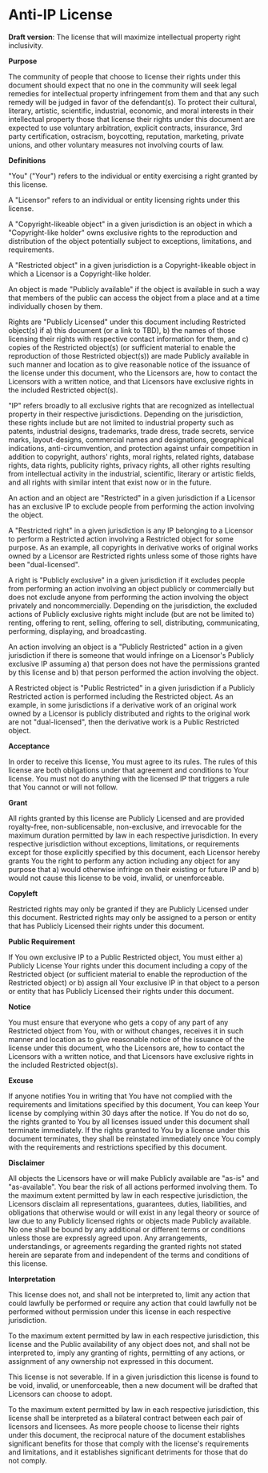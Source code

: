# Anti-IP License
**Draft version**:  The license that will maximize intellectual property right inclusivity.

**Purpose**

The community of people that choose to license their rights under this document should expect that no one in the community will seek legal remedies for intellectual property infringement from them and that any such remedy will be judged in favor of the defendant(s).  To protect their cultural, literary, artistic, scientific, industrial, economic, and moral interests in their intellectual property those that license their rights under this document are expected to use voluntary arbitration, explicit contracts, insurance, 3rd party certification, ostracism, boycotting, reputation, marketing, private unions, and other voluntary measures not involving courts of law.

**Definitions**

"You" ("Your") refers to the individual or entity exercising a right granted by this license.

A "Licensor" refers to an individual or entity licensing rights under this license.

A "Copyright-likeable object" in a given jurisdiction is an object in which a "Copyright-like holder" owns exclusive rights to the reproduction and distribution of the object potentially subject to exceptions, limitations, and requirements.

A "Restricted object" in a given jurisdiction is a Copyright-likeable object in which a Licensor is a Copyright-like holder.

An object is made "Publicly available" if the object is available in such a way that members of the public can access the object from a place and at a time individually chosen by them.

Rights are "Publicly Licensed" under this document including Restricted object(s) if a) this document (or a link to TBD), b) the names of those licensing their rights with respective contact information for them, and c) copies of the Restricted object(s) (or sufficient material to enable the reproduction of those Restricted object(s)) are made Publicly available in such manner and location as to give reasonable notice of the issuance of the license under this document, who the Licensors are, how to contact the Licensors with a written notice, and that Licensors have exclusive rights in the included Restricted object(s).

"IP" refers broadly to all exclusive rights that are recognized as intellectual property in their respective jurisdictions.  Depending on the jurisdiction, these rights include but are not limited to industrial property such as patents, industrial designs, trademarks, trade dress, trade secrets, service marks, layout-designs, commercial names and designations, geographical indications, anti-circumvention, and protection against unfair competition in addition to copyright, authors' rights, moral rights, related rights, database rights, data rights, publicity rights, privacy rights, all other rights resulting from intellectual activity in the industrial, scientific, literary or artistic fields, and all rights with similar intent that exist now or in the future.

An action and an object are "Restricted" in a given jurisdiction if a Licensor has an exclusive IP to exclude people from performing the action involving the object.

A "Restricted right" in a given jurisdiction is any IP belonging to a Licensor to perform a Restricted action involving a Restricted object for some purpose.  As an example, all copyrights in derivative works of original works owned by a Licensor are Restricted rights unless some of those rights have been "dual-licensed".

A right is "Publicly exclusive" in a given jurisdiction if it excludes people from performing an action involving an object publicly or commercially but does not exclude anyone from performing the action involving the object privately and noncommercially.  Depending on the jurisdiction, the excluded actions of Publicly exclusive rights might include (but are not be limited to) renting, offering to rent, selling, offering to sell, distributing, communicating, performing, displaying, and broadcasting.

An action involving an object is a "Publicly Restricted" action in a given jurisdiction if there is someone that would infringe on a Licensor's Publicly exclusive IP assuming a) that person does not have the permissions granted by this license and b) that person performed the action involving the object.

A Restricted object is "Public Restricted" in a given jurisdiction if a Publicly Restricted action is performed including the Restricted object.  As an example, in some jurisdictions if a derivative work of an original work owned by a Licensor is publicly distributed and rights to the original work are not "dual-licensed", then the derivative work is a Public Restricted object.

**Acceptance**

In order to receive this license, You must agree to its rules. The rules of this license are both obligations under that agreement and conditions to Your license. You must not do anything with the licensed IP that triggers a rule that You cannot or will not follow.

**Grant**

All rights granted by this license are Publicly Licensed and are provided royalty-free, non-sublicensable, non-exclusive, and irrevocable for the maximum duration permitted by law in each respective jurisdiction.  In every respective jurisdiction without exceptions, limitations, or requirements except for those explicitly specified by this document, each Licensor hereby grants You the right to perform any action including any object for any purpose that a) would otherwise infringe on their existing or future IP and b) would not cause this license to be void, invalid, or unenforceable.

**Copyleft**

Restricted rights may only be granted if they are Publicly Licensed under this document.  Restricted rights may only be assigned to a person or entity that has Publicly Licensed their rights under this document.

**Public Requirement**

If You own exclusive IP to a Public Restricted object, You must either a) Publicly License Your rights under this document including a copy of the Restricted object (or sufficient material to enable the reproduction of the Restricted object) or b) assign all Your exclusive IP in that object to a person or entity that has Publicly Licensed their rights under this document.

**Notice**

You must ensure that everyone who gets a copy of any part of any Restricted object from You, with or without changes, receives it in such manner and location as to give reasonable notice of the issuance of the license under this document, who the Licensors are, how to contact the Licensors with a written notice, and that Licensors have exclusive rights in the included Restricted object(s).

**Excuse**

If anyone notifies You in writing that You have not complied with the requirements and limitations specified by this document, You can keep Your license by complying within 30 days after the notice. If You do not do so, the rights granted to You by all licenses issued under this document shall terminate immediately.  If the rights granted to You by a license under this document terminates, they shall be reinstated immediately once You comply with the requirements and restrictions specified by this document.

**Disclaimer**

All objects the Licensors have or will make Publicly available are "as-is" and "as-available".  You bear the risk of all actions performed involving them.  To the maximum extent permitted by law in each respective jurisdiction, the Licensors disclaim all representations, guarantees, duties, liabilities, and obligations that otherwise would or will exist in any legal theory or source of law due to any Publicly licensed rights or objects made Publicly available.  No one shall be bound by any additional or different terms or conditions unless those are expressly agreed upon.  Any arrangements, understandings, or agreements regarding the granted rights not stated herein are separate from and independent of the terms and conditions of this license.

**Interpretation**

This license does not, and shall not be interpreted to, limit any action that could lawfully be performed or require any action that could lawfully not be performed without permission under this license in each respective jurisdiction.

To the maximum extent permitted by law in each respective jurisdiction, this license and the Public availability of any object does not, and shall not be interpreted to, imply any granting of rights, permitting of any actions, or assignment of any ownership not expressed in this document.

This license is not severable.  If in a given jurisdiction this license is found to be void, invalid, or unenforceable, then a new document will be drafted that Licensors can choose to adopt.

To the maximum extent permitted by law in each respective jurisdiction, this license shall be interpreted as a bilateral contract between each pair of licensors and licensees.  As more people choose to license their rights under this document, the reciprocal nature of the document establishes significant benefits for those that comply with the license's requirements and limitations, and it establishes significant detriments for those that do not comply.
